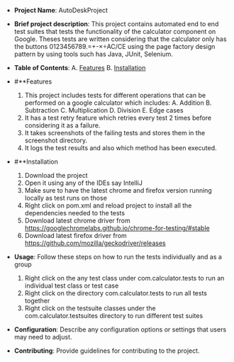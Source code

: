 - **Project Name**: AutoDeskProject

- **Brief project description**:
   This project contains automated end to end test suites that tests the functionality of the calculator component on Google.
   Theses tests are written considering that the calculator only has the buttons 0123456789.=+-×÷AC/CE using the page factory design
   pattern by using tools such has Java, JUnit, Selenium.

- **Table of Contents**:
   A. [Features](#Features)
   B. [Installation](#Installation)
  
- #<a name="Features"></a>**Features
    1. This project includes tests for different operations that can be performed on a google calculator which includes:
        A. Addition
        B. Subtraction
        C. Multiplication
        D. Division
        E. Edge cases
    2. It has a test retry feature which retries every test 2 times before considering it as a failure.
    3. It takes screenshots of the failing tests and stores them in the screenshot directory.
    4. It logs the test results and also which method has been executed.


- #<a name="Installation"></a>**Installation
    1. Download the project
    2. Open it using any of the IDEs say IntelliJ
    3. Make sure to have the latest chrome and firefox version running locally as test runs on those
    4. Right click on pom.xml and reload project to install all the dependencies needed to the tests
    5. Download latest chrome driver from https://googlechromelabs.github.io/chrome-for-testing/#stable
    6. Download latest firefox driver from https://github.com/mozilla/geckodriver/releases


- **Usage**: Follow these steps on how to run the tests individually and as a group
    1. Right click on the any test class under com.calculator.tests to run an individual test class or test case
    2. Right click on the directory com.calculator.tests to run all tests together
    3. Right click on the testsuite classes under the com.calculator.testsuites directory to run different test suites

- **Configuration**: Describe any configuration options or settings that users may need to adjust.
- **Contributing**: Provide guidelines for contributing to the project.


